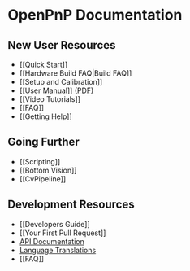 # OpenPnP Documentation

## New User Resources
* [[Quick Start]]
* [[Hardware Build FAQ|Build FAQ]]
* [[Setup and Calibration]]
* [[User Manual]] [(PDF)](https://github.com/openpnp/openpnp/files/2226367/OpenPnP.-.User.Manual.pdf)
* [[Video Tutorials]]
* [[FAQ]]
* [[Getting Help]]

## Going Further
* [[Scripting]]
* [[Bottom Vision]]
* [[CvPipeline]]

## Development Resources
* [[Developers Guide]]
* [[Your First Pull Request]]
* [API Documentation](http://openpnp.org/api)
* [Language Translations](https://github.com/openpnp/openpnp/blob/develop/TRANSLATIONS.md)
* [[FAQ]]
